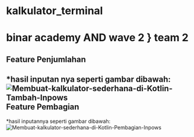 # kalkulator_terminal
binar academy AND wave 2 } team 2 
==
Feature Penjumlahan
--
*hasil inputan nya seperti gambar dibawah:
![Membuat-kalkulator-sederhana-di-Kotlin-Tambah-Inpows](https://user-images.githubusercontent.com/72025965/156608490-59b0ae2f-7a3c-4d33-bdb4-445e34ae59b8.jpg)
Feature Pembagian
--
*hasil inputannya seperti gambar dibawah:
![Membuat-kalkulator-sederhana-di-Kotlin-Pembagian-Inpows](https://user-images.githubusercontent.com/72025965/156610317-a0966fe5-64ea-44fc-b749-fb87308941d0.jpg)
